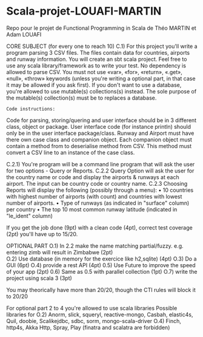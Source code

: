 # Scala-projet-LOUAFI-MARTIN
Repo pour le projet de Functional Programming in Scala de Théo MARTIN et Adam LOUAFI

CORE SUBJECT (for every one to reach 10)
C.1) For this project you'll write a program parsing 3 CSV files. The files contain data for countries, airports and runway information.
  You will create an sbt scala project. Feel free to use any scala library/framework as to write your test. No dependency is allowed to parse CSV.
  You must not use «var», «for», «return», «.get», «null», «throw» keywords (unless you're writing a optional part, in that case it may be allowed if you ask first).
  If you don't want to use a database, you're allowed to use mutable(s) collections(s) instead. The sole purpose of the mutable(s) collection(s) must be to replaces a database. 

	Code instructions:
  Code for parsing, storing/quering and user interface should be in 3 different class, object or package.
  User interface code (for instance println) should only be in the user interface package/class.
  Runway and Airport must have there own case class and companion object. Each companion object must contain a method from to deserialise method from CSV. This method must convert a CSV line to an instance of the case class.

C.2.1) You're program will be a command line program that will ask the user for two options - Query or Reports.
C.2.2 Query Option will ask the user for the country name or code and display the airports & runways at each airport. The input can be country code or country name.
C.2.3 Choosing Reports will display the following (possibly through a menu):
• 10 countries with highest number of airports (with count) and countries  with lowest number of airports.
• Type of runways (as indicated in "surface" column) per country
• The top 10 most common runway latitude (indicated in "le_ident" column)

If you get the job done (9pt) with a clean code (4pt), correct test coverage (2pt) you'll have up to 15/20.

OPTIONAL PART
O.1) In 2.2 make the name matching partial/fuzzy. e.g. entering zimb will result in Zimbabwe (2pt)  
O.2) Use database (in memory for the exercice like h2,sqlite) (4pt)
O.3) Do a GUI (6pt)
O.4) provide a rest API (4pt)
0.5) Use Future to improve the speed of your app (2pt)
0.6) Same as 0.5 with parallel collection (1pt)
O.7) write the project using scala 3 (3pt)

You may theorically have more than 20/20, though the CTI rules will block it to 20/20

For optional part 2 to 4 you're allowed to use scala libraries
Possible libraries for
O.2) Anorm, slick, squeryl, reactive-mongo, Casbah, elastic4s, Quil, doobie, Scalikejdbc, sdbc, sorm, mongo-scala-driver
O.4) Finch, http4s, Akka Http, Spray, Play (finatra and scalatra are forbidden)

